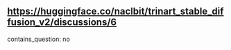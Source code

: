 ## https://huggingface.co/naclbit/trinart_stable_diffusion_v2/discussions/6

contains_question: no

